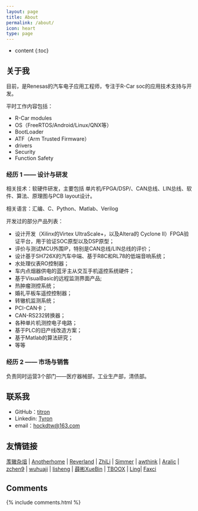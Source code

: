 ```yaml
---
layout: page
title: About
permalink: /about/
icon: heart
type: page
---
```


* content
{:toc}

## 关于我

目前，是Renesas的汽车电子应用工程师，专注于R-Car soc的应用技术支持与开发。

平时工作内容包括：
- R-Car modules
- OS（FreeRTOS/Android/Linux/QNX等）
- BootLoader
- ATF（Arm Trusted Firmware）
- drivers
- Security 
- Function Safety

### 经历 1 —— 设计与研发

相关技术：软硬件研发，主要包括 单片机/FPGA/DSP/、CAN总线、LIN总线、软件、算法、原理图与PCB layout设计。

相关语言：汇编、C、Python、Matlab、Verilog

开发过的部分产品列表：
- 设计开发（Xilinx的Virtex UltraScale+，以及Altera的 Cyclone II）FPGA验证平台，用于验证SOC原型以及DSP原型；
- 评价与测试MCU外围IP，特别是CAN总线/LIN总线的评价；
- 设计基于SH726X的汽车中端、基于R8C和RL78的低端音响系统；
- 水处理仪表RO控制器；
- 车内点烟器供电的蓝牙主从交互手机遥控系统硬件；
- 基于VisualBasic的远程监测界面产品;
- 热肿瘤测控系统；
- 婚礼平板车遥控控制器；
- 转辙机监测系统；
- PCI-CAN卡；
- CAN-RS232转换器；
- 各种单片机测控电子电路；
- 基于PLC的旧产线改造方案；
- 基于Matlab的算法研究；
- 等等

### 经历 2 —— 市场与销售
负责同时运营3个部门——医疗器械部，工业生产部，清债部。

## 联系我

* GitHub：[titron](https://github.com/titron)
* Linkedin: [Tyron](https://www.linkedin.com/in/tyron-dong/)
* email：hockdtw@163.com


## 友情链接

[羡辙杂俎](http://zhangwenli.com/blog) \| [Anotherhome](https://www.anotherhome.net) \| [Reverland](http://reverland.org/) \| [ZhiLi](http://lizhipower.github.io/) \| [Simmer](http://simmer-jun.github.io/) \| [awthink](http://awthink.net/) \| [Aralic](http://aralic.github.io/) \| [zchen9](http://www.chen9.info/) \| [wuhuaji](http://wuhuaji.me/) \| [lisheng](http://www.lishengcn.cn/) \| [薛彬XueBin](http://axuebin.com/blog/) \| [TBOOX](http://www.tboox.org/cn/) \|  [Ling](http://linglinyp.com/)\|  [Faxci](https://faxci-yet.github.io/)

## Comments

{% include comments.html %}
